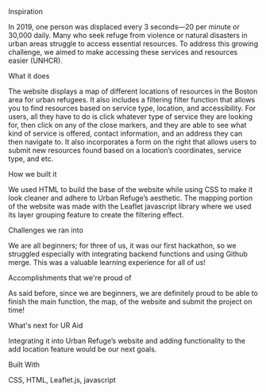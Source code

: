 Inspiration

In 2019, one person was displaced every 3 seconds—20 per minute or 30,000 daily. Many who seek refuge from violence or natural disasters in urban areas struggle to access essential resources. To address this growing challenge, we aimed to make accessing these services and resources easier (UNHCR).

What it does

The website displays a map of different locations of resources in the Boston area for urban refugees. It also includes a filtering filter function that allows you to find resources based on service type, location, and accessibility. For users, all they have to do is click whatever type of service they are looking for, then click on any of the close markers, and they are able to see what kind of service is offered, contact information, and an address they can then navigate to. It also incorporates a form on the right that allows users to submit new resources found based on a location’s coordinates, service type, and etc.

How we built it

We used HTML to build the base of the website while using CSS to make it look cleaner and adhere to Urban Refuge’s aesthetic. The mapping portion of the website was made with the Leaflet javascript library where we used its layer grouping feature to create the filtering effect.

Challenges we ran into

We are all beginners; for three of us, it was our first hackathon, so we struggled especially with integrating backend functions and using Github merge. This was a valuable learning experience for all of us!

Accomplishments that we're proud of

As said before, since we are beginners, we are definitely proud to be able to finish the main function, the map, of the website and submit the project on time!

What's next for UR Aid

Integrating it into Urban Refuge’s website and adding functionality to the add location feature would be our next goals.

Built With

CSS, HTML, Leaflet.js, javascript
